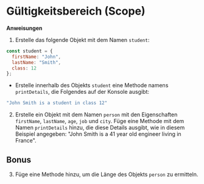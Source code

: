 # Gültigkeitsbereich (Scope)

**Anweisungen**
1. Erstelle das folgende Objekt mit dem Namen `student`:
```javascript
const student = {
  firstName: "John",
  lastName: "Smith",
  class: 12 
};
```
* Erstelle innerhalb des Objekts `student` eine Methode namens `printDetails`, die Folgendes auf der Konsole ausgibt:
```javascript
"John Smith is a student in class 12"
```

2. Erstelle ein Objekt mit dem Namen `person` mit den Eigenschaften `firstName`, `lastName`, `age`, `job` und `city`. Füge eine Methode mit dem Namen `printDetails` hinzu, die diese Details ausgibt, wie in diesem Beispiel angegeben: "John Smith is a 41 year old engineer living in France".

## Bonus

3. Füge eine Methode hinzu, um die Länge des Objekts `person` zu ermitteln.

